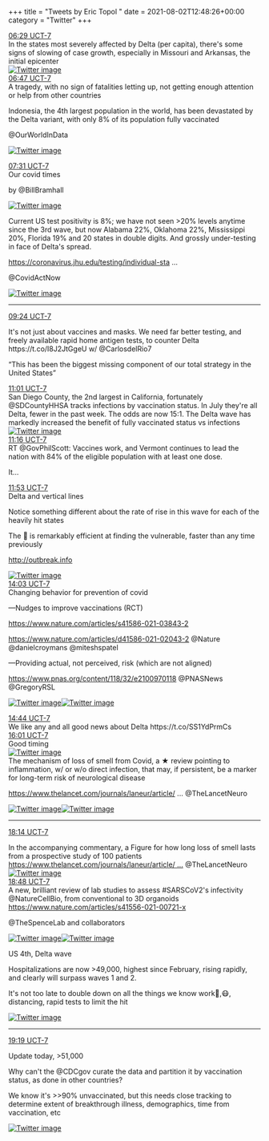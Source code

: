 +++
title = "Tweets by Eric Topol " 
date = 2021-08-02T12:48:26+00:00
category = "Twitter"
+++
<div class="tweet"> 
<div class="profile"> 
<a href="https://twitter.com/erictopol/status/1422187747402391553" target="_blank" rel="noreferer">06:29 UCT-7</a> 
</div> 
<div class="content"> 
In the states most severely affected by Delta (per capita), there's some signs of slowing of case growth, especially in Missouri and Arkansas, the initial epicenter </div> 
<a href="/twitter/erictopol/images/E7yfo7uVIAEcedj.jpg"  ><img src="/twitter/erictopol/images/E7yfo7uVIAEcedj.jpg" alt="Twitter image" ></img></a></div> 
<div class="tweet"> 
<div class="profile"> 
<a href="https://twitter.com/erictopol/status/1422192406548545538" target="_blank" rel="noreferer">06:47 UCT-7</a> 
</div> 
<div class="content"> 
A tragedy, with no sign of fatalities letting up, not getting enough attention or help from other countries

Indonesia, the 4th largest population in the world, has been devastated by the Delta variant, with only 8% of its population fully vaccinated

@OurWorldInData </div> 
<a href="/twitter/erictopol/images/E7yjGGXVEAEpoLD.jpg"  ><img src="/twitter/erictopol/images/E7yjGGXVEAEpoLD.jpg" alt="Twitter image" ></img></a></div> 
<div class="tweet"> 
<div class="profile"> 
<a href="https://twitter.com/erictopol/status/1422203412821671937" target="_blank" rel="noreferer">07:31 UCT-7</a> 
</div> 
<div class="content"> 
Our covid times

by @BillBramhall </div> 
<a href="/twitter/erictopol/images/E7yubtbUUAATVt-.jpg"  ><img src="/twitter/erictopol/images/E7yubtbUUAATVt-.jpg" alt="Twitter image" ></img></a></div> 
<div class="thread"> 
<div class="thread-content"> 
Current US test positivity is 8%; we have not seen &gt;20% levels anytime since the 3rd wave, but now Alabama 22%, Oklahoma 22%, Mississippi 20%, Florida 19% and 20 states in double digits. And grossly under-testing in face of Delta's spread.

<a href="https://coronavirus.jhu.edu/testing/individual-states" target="_blank" rel="noreferer">https://coronavirus.jhu.edu/testing/individual-sta ...</a> 


@CovidActNow </div> 
<a href="/twitter/erictopol/images/E7zFp_7VEAE0Cwo.jpg"  ><img src="/twitter/erictopol/images/E7zFp_7VEAE0Cwo.jpg" alt="Twitter image" ></img></a><hr><div class="profile"> 
<a href="https://twitter.com/erictopol/status/1422231969069338627" target="_blank" rel="noreferer">09:24 UCT-7</a> 
</div> 
<div class="content"> 
It's not just about vaccines and masks. We need far better testing, and freely available rapid home antigen tests, to counter Delta https://t.co/I8J2JtGgeU w/ @CarlosdelRio7 

“This has been the biggest missing component of our total strategy in the United States”</div> 
</div> 
<div class="tweet"> 
<div class="profile"> 
<a href="https://twitter.com/erictopol/status/1422256298595282944" target="_blank" rel="noreferer">11:01 UCT-7</a> 
</div> 
<div class="content"> 
San Diego County, the 2nd largest in California, fortunately @SDCountyHHSA tracks infections by vaccination status. In July they're all Delta, fewer in the past week. The odds are now 15:1. The Delta wave has markedly increased the benefit of fully vaccinated status vs infections </div> 
<a href="/twitter/erictopol/images/E7zdxG_VcAMspWZ.jpg"  ><img src="/twitter/erictopol/images/E7zdxG_VcAMspWZ.jpg" alt="Twitter image" ></img></a></div> 
<div class="tweet"> 
<div class="profile"> 
<a href="https://twitter.com/erictopol/status/1422260012022304768" target="_blank" rel="noreferer">11:16 UCT-7</a> 
</div> 
<div class="content"> 
RT @GovPhilScott: Vaccines work, and Vermont continues to lead the nation with 84% of the eligible population with at least one dose. 



It…</div> 
</div> 
<div class="tweet"> 
<div class="profile"> 
<a href="https://twitter.com/erictopol/status/1422269301931724810" target="_blank" rel="noreferer">11:53 UCT-7</a> 
</div> 
<div class="content"> 
Delta and vertical lines

Notice something different about the rate of rise in this wave for each of the heavily hit states

The 🦠 is remarkably efficient at finding the vulnerable, faster than any time previously

<a href="http://outbreak.info" target="_blank" rel="noreferer">http://outbreak.info</a> 
 </div> 
<a href="/twitter/erictopol/images/E7zqQ2vVkAEfTTJ.jpg"  ><img src="/twitter/erictopol/images/E7zqQ2vVkAEfTTJ.jpg" alt="Twitter image" ></img></a></div> 
<div class="tweet"> 
<div class="profile"> 
<a href="https://twitter.com/erictopol/status/1422302105642012672" target="_blank" rel="noreferer">14:03 UCT-7</a> 
</div> 
<div class="content"> 
Changing behavior for prevention of covid

—Nudges to improve vaccinations (RCT)

<a href="https://www.nature.com/articles/s41586-021-03843-2" target="_blank" rel="noreferer">https://www.nature.com/articles/s41586-021-03843-2</a> 


<a href="https://www.nature.com/articles/d41586-021-02043-2" target="_blank" rel="noreferer">https://www.nature.com/articles/d41586-021-02043-2</a> 
 @Nature  @danielcroymans @miteshspatel 

—Providing actual, not perceived, risk (which are not aligned)

<a href="https://www.pnas.org/content/118/32/e2100970118" target="_blank" rel="noreferer">https://www.pnas.org/content/118/32/e2100970118</a> 
 @PNASNews @GregoryRSL </div> 
<a href="/twitter/erictopol/images/E70F77lVEB4tlEH.jpg"  ><img src="/twitter/erictopol/images/E70F77lVEB4tlEH.jpg" alt="Twitter image" ></img></a><a href="/twitter/erictopol/images/E70Gl35VEBA1Zbw.jpg"  ><img src="/twitter/erictopol/images/E70Gl35VEBA1Zbw.jpg" alt="Twitter image" ></img></a></div> 
<div class="tweet"> 
<div class="profile"> 
<a href="https://twitter.com/erictopol/status/1422312312216555521" target="_blank" rel="noreferer">14:44 UCT-7</a> 
</div> 
<div class="content"> 
We like any and all good news about Delta https://t.co/SS1YdPrmCs</div> 
</div> 
<div class="tweet"> 
<div class="profile"> 
<a href="https://twitter.com/erictopol/status/1422331684372901888" target="_blank" rel="noreferer">16:01 UCT-7</a> 
</div> 
<div class="content"> 
Good timing </div> 
<a href="/twitter/erictopol/images/E70jE-QVoAA8nOF.jpg"  ><img src="/twitter/erictopol/images/E70jE-QVoAA8nOF.jpg" alt="Twitter image" ></img></a></div> 
<div class="thread"> 
<div class="thread-content"> 
The mechanism of loss of smell from Covid, a ★ review pointing to inflammation, w/ or w/o direct infection, that may, if persistent, be a marker for long-term risk of neurological disease

<a href="https://www.thelancet.com/journals/laneur/article/PIIS1474-4422(21)00182-4/fulltext" target="_blank" rel="noreferer">https://www.thelancet.com/journals/laneur/article/ ...</a> 
 @TheLancetNeuro </div> 
<a href="/twitter/erictopol/images/E70c7OiVcC4B7MW.jpg"  ><img src="/twitter/erictopol/images/E70c7OiVcC4B7MW.jpg" alt="Twitter image" ></img></a><a href="/twitter/erictopol/images/E70dvpGVcAYn5UE.jpg"  ><img src="/twitter/erictopol/images/E70dvpGVcAYn5UE.jpg" alt="Twitter image" ></img></a><hr><div class="profile"> 
<a href="https://twitter.com/erictopol/status/1422365316546367490" target="_blank" rel="noreferer">18:14 UCT-7</a> 
</div> 
<div class="content"> 
In the accompanying commentary, a Figure for how long loss of smell lasts from a prospective study of 100 patients <a href="https://www.thelancet.com/journals/laneur/article/PIIS1474-4422(21)00202-7/fulltext" target="_blank" rel="noreferer">https://www.thelancet.com/journals/laneur/article/ ...</a> 
 @TheLancetNeuro </div> 
<a href="/twitter/erictopol/images/E71BniBVgAA8pnJ.jpg"  ><img src="/twitter/erictopol/images/E71BniBVgAA8pnJ.jpg" alt="Twitter image" ></img></a></div> 
<div class="tweet"> 
<div class="profile"> 
<a href="https://twitter.com/erictopol/status/1422373901380636673" target="_blank" rel="noreferer">18:48 UCT-7</a> 
</div> 
<div class="content"> 
A new, brilliant review of lab studies to assess #SARSCoV2's  infectivity @NatureCellBio, from conventional to  3D organoids <a href="https://www.nature.com/articles/s41556-021-00721-x" target="_blank" rel="noreferer">https://www.nature.com/articles/s41556-021-00721-x</a> 


@TheSpenceLab and collaborators </div> 
<a href="/twitter/erictopol/images/E71IJPOVEAITXjI.jpg"  ><img src="/twitter/erictopol/images/E71IJPOVEAITXjI.jpg" alt="Twitter image" ></img></a><a href="/twitter/erictopol/images/E71IFCMVoAMLfKt.jpg"  ><img src="/twitter/erictopol/images/E71IFCMVoAMLfKt.jpg" alt="Twitter image" ></img></a></div> 
<div class="thread"> 
<div class="thread-content"> 
US 4th, Delta wave

Hospitalizations are now &gt;49,000, highest since February,  rising rapidly, and clearly will surpass waves 1 and 2.

It's not too late to double down on all the things we know work💉,😷, distancing, rapid tests to limit the hit </div> 
<a href="/twitter/erictopol/images/E7wRFf2VkAg7gQy.jpg"  ><img src="/twitter/erictopol/images/E7wRFf2VkAg7gQy.jpg" alt="Twitter image" ></img></a><hr><div class="profile"> 
<a href="https://twitter.com/erictopol/status/1422381493721071625" target="_blank" rel="noreferer">19:19 UCT-7</a> 
</div> 
<div class="content"> 
Update today, &gt;51,000

Why can't the @CDCgov curate the data and partition it by vaccination status, as done in other countries? 

We know it's &gt;&gt;90% unvaccinated, but this needs close tracking to determine extent of breakthrough illness, demographics, time from vaccination, etc </div> 
<a href="/twitter/erictopol/images/E71Px06VkAUy1-b.jpg"  ><img src="/twitter/erictopol/images/E71Px06VkAUy1-b.jpg" alt="Twitter image" ></img></a></div> 



